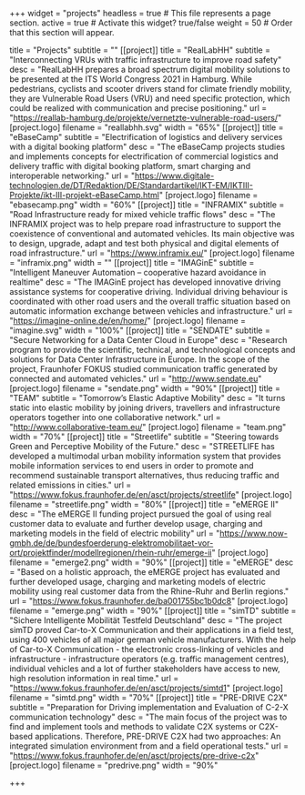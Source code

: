 +++
widget = "projects"
headless = true  # This file represents a page section.
active = true  # Activate this widget? true/false
weight = 50  # Order that this section will appear.

title = "Projects"
subtitle = ""
[[project]]
    title = "RealLabHH"
    subtitle = "Interconnecting VRUs with traffic infrastructure to improve road safety"
    desc = "RealLabHH prepares a broad spectrum digital mobility solutions to be presented at the ITS World Congress 2021 in Hamburg. While pedestrians, cyclists and scooter drivers stand for climate friendly mobility, they are Vulnerable Road Users (VRU) and need specific protection, which could be realized with communication and precise positioning."
    url = "https://reallab-hamburg.de/projekte/vernetzte-vulnerable-road-users/"
    [project.logo]
        filename = "reallabhh.svg"
        width = "65%"
[[project]]
    title = "eBaseCamp"
    subtitle = "Electrification of logistics and delivery services with a digital booking platform"
    desc = "The eBaseCamp projects studies and implements concepts for electrification of commercial logistics and delivery traffic with digital booking platform, smart charging and interoperable networking."
    url = "https://www.digitale-technologien.de/DT/Redaktion/DE/Standardartikel/IKT-EM/IKTIII-Projekte/ikt-III-projekt-eBaseCamp.html"
    [project.logo]
        filename = "ebasecamp.png"
        width = "60%"
[[project]]
    title = "INFRAMIX"
    subtitle = "Road Infrastructure ready for mixed vehicle traffic flows"
    desc = "The INFRAMIX project was to help prepare road infrastructure to support the coexistence of conventional and automated vehicles. Its main objective was to design, upgrade, adapt and test both physical and digital elements of road infrastructure."
    url = "https://www.inframix.eu/"
    [project.logo]
        filename = "inframix.png"
        width = ""
[[project]]
    title = "IMAGinE"
    subtitle = "Intelligent Maneuver Automation – cooperative hazard avoidance in realtime"
    desc = "The IMAGinE project has developed innovative driving assistance systems for cooperative driving. Individual driving behaviour is coordinated with other road users and the overall traffic situation based on automatic information exchange between vehicles and infrastructure."
    url = "https://imagine-online.de/en/home/"
    [project.logo]
        filename = "imagine.svg"
        width = "100%"
[[project]]
    title = "SENDATE"
    subtitle = "Secure Networking for a Data Center Cloud in Europe"
    desc = "Research program to provide the scientific, technical, and technological concepts and solutions for Data Center Infrastructure in Europe. In the scope of the project, Fraunhofer FOKUS studied communication traffic generated by connected and automated vehicles."
    url = "http://www.sendate.eu"
    [project.logo]
        filename = "sendate.png"
        width = "90%"
[[project]]
    title = "TEAM"
    subtitle = "Tomorrow’s Elastic Adaptive Mobility"
    desc = "It turns static into elastic mobility by joining drivers, travellers and infrastructure operators together into one collaborative network."
    url = "http://www.collaborative-team.eu/"
    [project.logo]
        filename = "team.png"
        width = "70%"
[[project]]
    title = "Streetlife"
    subtitle = "Steering towards Green and Perceptive Mobility of the Future."
    desc = "STREETLIFE has developed a multimodal urban mobility information system that provides mobile information services to end users in order to promote and recommend sustainable transport alternatives, thus reducing traffic and related emissions in cities."
    url = "https://www.fokus.fraunhofer.de/en/asct/projects/streetlife"
    [project.logo]
        filename = "streetlife.png"
        width = "80%"
[[project]]
    title = "eMERGE II"
    desc = "The eMERGE II funding project pursued the goal of using real customer data to evaluate and further develop usage, charging and marketing models in the field of electric mobility"
    url = "https://www.now-gmbh.de/de/bundesfoerderung-elektromobilitaet-vor-ort/projektfinder/modellregionen/rhein-ruhr/emerge-ii"
    [project.logo]
        filename = "emerge2.png"
        width = "90%"
[[project]]
    title = "eMERGE"
    desc = "Based on a holistic approach, the eMERGE project has evaluated and further developed usage, charging and marketing models of electric mobility using real customer data from the Rhine-Ruhr and Berlin regions."
    url = "https://www.fokus.fraunhofer.de/ba001755bc1b0dc8"
    [project.logo]
        filename = "emerge.png"
        width = "90%"
[[project]]
    title = "simTD"
    subtitle = "Sichere Intelligente Mobilität Testfeld Deutschland"
    desc = "The project simTD proved Car-to-X Communication and their applications in a field test, using 400 vehicles of all major german vehicle manufacturers. With the help of Car-to-X Communication - the electronic cross-linking of vehicles and infrastructure - infrastructure operators (e.g. traffic management centres), individual vehicles and a lot of further stakeholders have access to new, high resolution information in real time."
    url = "https://www.fokus.fraunhofer.de/en/asct/projects/simtd1"
    [project.logo]
        filename = "simtd.png"
        width = "70%"
[[project]]
    title = "PRE-DRIVE C2X"
    subtitle = "Preparation for Driving implementation and Evaluation of C-2-X communication technology"
    desc = "The main focus of the project was to find and implement tools and methods to validate C2X systems or C2X-based applications. Therefore, PRE-DRIVE C2X had two approaches: An integrated simulation environment from and a field operational tests."
    url = "https://www.fokus.fraunhofer.de/en/asct/projects/pre-drive-c2x"
    [project.logo]
        filename = "predrive.png"
        width = "90%"
 
+++


